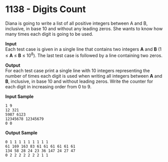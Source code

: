 # 1138 - Digits Count

Diana is going to write a list of all positive integers between A and B, inclusive, in base 10 and without any leading zeros. She wants to know how many times each digit is going to be used.

**Input**<br>
Each test case is given in a single line that contains two integers **A** and **B** (1 ≤ **A** ≤ **B** ≤ 10<sup>8</sup>). The last test case is followed by a line containing two zeros.

**Output**<br>
For each test case print a single line with 10 integers representing the number of times each digit is used when writing all integers between **A** and **B**, inclusive, in base 10 and without leading zeros. Write the counter for each digit in increasing order from 0 to 9.

**Input Sample**
````
1 9
12 321
5987 6123
12345678 12345679
0 0
````

**Output Sample**
````
0 1 1 1 1 1 1 1 1 1
61 169 163 83 61 61 61 61 61 61
134 58 28 24 23 36 147 24 27 47
0 2 2 2 2 2 2 2 1 1
````